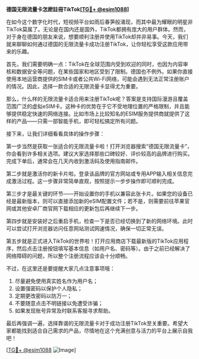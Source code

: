 **德国无限流量卡怎麽註冊TikTok[[TG💪+ @esim1088](https://t.me/s/esim1088)]**

在如今这个数字化时代，短视频平台如雨后春笋般涌现，而其中最为耀眼的明星非TikTok莫属了。无论是在国内还是国外，TikTok都拥有庞大的用户群体。然而，对于身在德国的朋友来说，想要顺利注册并使用TikTok却并非易事。今天，我们就来聊聊如何通过德国的无限流量卡成功注册TikTok，让你轻松享受这款应用带来的乐趣。

首先，我们需要明确一点：TikTok在全球范围内受到欢迎的同时，也因为内容审核和数据安全等问题，在某些国家和地区受到了限制。德国也不例外。如果你直接使用本地运营商提供的SIM卡或者公共Wi-Fi网络，可能会遇到无法正常注册账户的情况。因此，选择一款合适的无限流量卡显得尤为重要。

那么，什么样的无限流量卡适合用来注册TikTok呢？答案是支持国际漫游且覆盖范围广泛的虚拟eSIM卡。这种卡的优势在于它不受地理位置的严格限制，并且能够提供稳定快速的网络连接。比如市场上比较知名的ESIM服务提供商就提供了这样的产品——只需一部智能手机，即可轻松搞定所有问题。

接下来，让我们详细看看具体的操作步骤：

第一步当然是获取一张适合的无限流量卡啦！打开浏览器搜索“德国无限流量卡”，你会看到许多相关选项。建议大家选择那些口碑较好、评价较高的品牌进行购买。完成下单后，通常会在几天内收到激活码及使用指南邮件。

第二步就是激活你的新卡片啦。登录该品牌的官方网站或专用APP输入相关信息完成激活过程。这一步骤非常简单直观，按照提示一步步操作即可顺利完成。

第三步才是最关键的环节——开始设置你的手机以兼容此张卡片。如果您的设备已经是最新版本，则可以直接添加新的eSIM配置文件；若不是，则需要前往苹果官网或其他安卓厂商官网下载相应的更新包后再继续下一步。

第四步就是安装好之后重启手机，检查一下是否已经切换到了新的网络环境。此时可以尝试打开浏览器访问任意网站测试网速情况，确保一切正常无误。

第五步就是正式进入TikTok的世界啦！打开应用商店下载最新版的TikTok应用程序，然后点击注册按钮填写基本信息（如用户名、密码等）。由于之前已经解决了网络障碍的问题，所以整个注册流程应该会十分顺畅。

不过，在这里还是要提醒大家几点注意事项哦：
1. 尽量避免使用真实姓名作为用户名；
2. 设置强密码以保护个人隐私；
3. 定期更改密码以防万一；
4. 不要随意点击不明链接以免遭受诈骗；
5. 如果发现账号异常及时联系客服寻求帮助。

最后再强调一遍，选择靠谱的无限流量卡对于成功注册TikTok至关重要。希望大家都能找到适合自己需求的产品，尽情地在这个充满创意与活力的平台上展示自我吧！

[[TG💪+ @esim1088](https://t.me/s/esim1088) ![Image](https://i.postimg.cc/4NQfJmqS/Snipaste-2025-05-13-00-14-12.png)]
